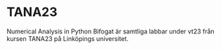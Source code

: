 # TANA23
Numerical Analysis in Python
Bifogat är samtliga labbar under vt23 från kursen TANA23 på Linköpings universitet. 
